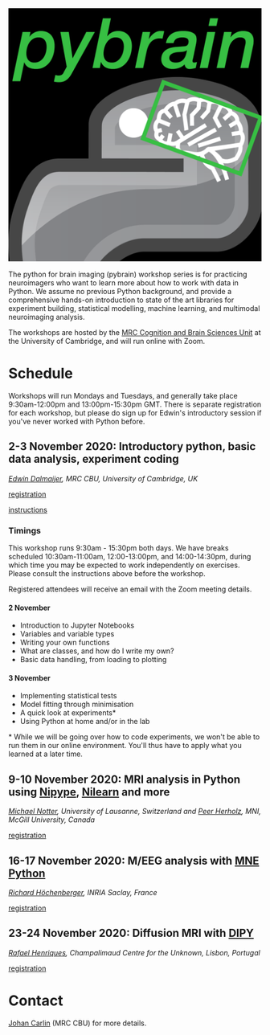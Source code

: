 <center><img width="517" alt="pybrain_logo" src="pybrain_logo.png"></center>

The python for brain imaging (pybrain) workshop series is for practicing neuroimagers
who want to learn more about how to work with data in Python. We assume no previous
Python background, and provide a comprehensive hands-on introduction to state of the art
libraries for experiment building, statistical modelling, machine learning, and
multimodal neuroimaging analysis.

The workshops are hosted by the [MRC Cognition and Brain Sciences
Unit](https://www.mrc-cbu.cam.ac.uk/) at the University of Cambridge, and will run
online with Zoom.
 
# Schedule

Workshops will run Mondays and Tuesdays, and generally take place 9:30am-12:00pm and
13:00pm-15:30pm GMT. There is separate registration for each workshop, but please do
sign up for Edwin's introductory session if you've never worked with Python before.

## 2-3 November 2020: Introductory python, basic data analysis, experiment coding

*[Edwin Dalmaijer](http://www.pygaze.org/esdalmaijer/), MRC CBU, University of
Cambridge, UK*

[registration](https://www.eventbrite.co.uk/e/pybrain-introductory-python-basic-data-analysis-experiment-coding-tickets-122958370797)

[instructions](http://www.pygaze.org/2020/10/pybrain-workshop)

### Timings

This workshop runs 9:30am - 15:30pm both days. We have breaks scheduled 10:30am-11:00am,
12:00-13:00pm, and 14:00-14:30pm, during which time you may be expected to work
independently on exercises. Please consult the instructions above before the workshop.

Registered attendees will receive an email with the Zoom meeting details. 

#### 2 November
* Introduction to Jupyter Notebooks
* Variables and variable types
* Writing your own functions
* What are classes, and how do I write my own?
* Basic data handling, from loading to plotting

#### 3 November
* Implementing statistical tests
* Model fitting through minimisation
* A quick look at experiments\*
* Using Python at home and/or in the lab

\* While we will be going over how to code experiments, we won't be able to run them in
our online environment. You'll thus have to apply what you learned at a later time.

## 9-10 November 2020: MRI analysis in Python using [Nipype](https://nipype.readthedocs.io/en/latest/), [Nilearn](https://nilearn.github.io/) and more

*[Michael Notter](https://miykael.github.io/), University of Lausanne, Switzerland and
[Peer Herholz](https://peerherholz.github.io/), MNI, McGill University, Canada*

[registration](https://www.eventbrite.co.uk/e/pybrain-mri-analysis-in-python-using-nipype-nilearn-and-more-tickets-123243136539)

## 16-17 November 2020: M/EEG analysis with [MNE Python](https://mne.tools/stable/index.html)

*[Richard Höchenberger](https://hoechenberger.net/), INRIA Saclay, France*

[registration](https://www.eventbrite.co.uk/e/pybrain-meeg-analysis-with-mne-python-tickets-123244189689)

## 23-24 November 2020: Diffusion MRI with [DIPY](https://dipy.org/)

*[Rafael Henriques](https://github.com/rafaelnh), Champalimaud Centre for the Unknown, Lisbon, Portugal*

[registration](https://www.eventbrite.co.uk/e/pybrain-diffusion-mri-with-dipy-tickets-123245505625)

# Contact
[Johan Carlin](http://www.mrc-cbu.cam.ac.uk/people/Johan.Carlin/) (MRC CBU) for more details.

